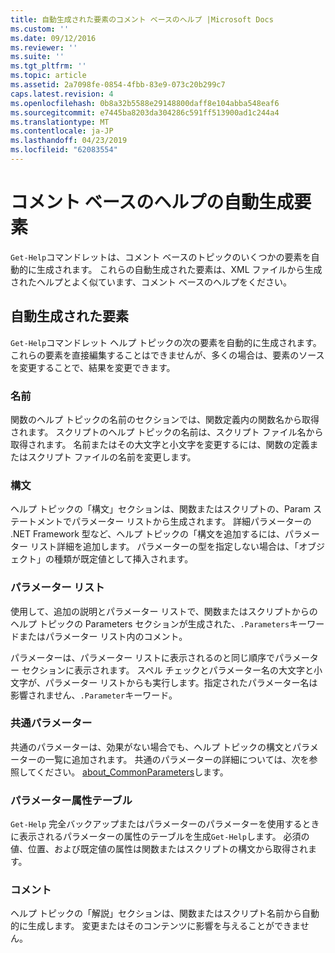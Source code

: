 ```yaml
---
title: 自動生成された要素のコメント ベースのヘルプ |Microsoft Docs
ms.custom: ''
ms.date: 09/12/2016
ms.reviewer: ''
ms.suite: ''
ms.tgt_pltfrm: ''
ms.topic: article
ms.assetid: 2a7098fe-0854-4fbb-83e9-073c20b299c7
caps.latest.revision: 4
ms.openlocfilehash: 0b8a32b5588e29148800daff8e104abba548eaf6
ms.sourcegitcommit: e7445ba8203da304286c591ff513900ad1c244a4
ms.translationtype: MT
ms.contentlocale: ja-JP
ms.lasthandoff: 04/23/2019
ms.locfileid: "62083554"
---
```

# <a name="autogenerated-elements-of-comment-based-help"></a>コメント ベースのヘルプの自動生成要素

`Get-Help`コマンドレットは、コメント ベースのトピックのいくつかの要素を自動的に生成されます。 これらの自動生成された要素は、XML ファイルから生成されたヘルプとよく似ています、コメント ベースのヘルプをください。

## <a name="autogenerated-elements"></a>自動生成された要素

`Get-Help`コマンドレット ヘルプ トピックの次の要素を自動的に生成されます。 これらの要素を直接編集することはできませんが、多くの場合は、要素のソースを変更することで、結果を変更できます。

### <a name="name"></a>名前

関数のヘルプ トピックの名前のセクションでは、関数定義内の関数名から取得されます。 スクリプトのヘルプ トピックの名前は、スクリプト ファイル名から取得されます。 名前またはその大文字と小文字を変更するには、関数の定義またはスクリプト ファイルの名前を変更します。

### <a name="syntax"></a>構文

ヘルプ トピックの「構文」セクションは、関数またはスクリプトの、Param ステートメントでパラメーター リストから生成されます。 詳細パラメーターの .NET Framework 型など、ヘルプ トピックの「構文を追加するには、パラメーター リスト詳細を追加します。 パラメーターの型を指定しない場合は、「オブジェクト」の種類が既定値として挿入されます。

### <a name="parameter-list"></a>パラメーター リスト

使用して、追加の説明とパラメーター リストで、関数またはスクリプトからのヘルプ トピックの Parameters セクションが生成された、`.Parameters`キーワードまたはパラメーター リスト内のコメント。

パラメーターは、パラメーター リストに表示されるのと同じ順序でパラメーター セクションに表示されます。 スペル チェックとパラメーター名の大文字と小文字が、パラメーター リストからも実行します。指定されたパラメーター名は影響されません、`.Parameter`キーワード。

### <a name="common-parameters"></a>共通パラメーター

共通のパラメーターは、効果がない場合でも、ヘルプ トピックの構文とパラメーターの一覧に追加されます。 共通のパラメーターの詳細については、次を参照してください。 [about_CommonParameters](/powershell/module/microsoft.powershell.core/about/about_commonparameters)します。

### <a name="parameter-attribute-table"></a>パラメーター属性テーブル

`Get-Help` 完全バックアップまたはパラメーターのパラメーターを使用するときに表示されるパラメーターの属性のテーブルを生成`Get-Help`します。 必須の値、位置、および既定値の属性は関数またはスクリプトの構文から取得されます。

### <a name="remarks"></a>コメント

ヘルプ トピックの「解説」セクションは、関数またはスクリプト名前から自動的に生成します。 変更またはそのコンテンツに影響を与えることができません。
